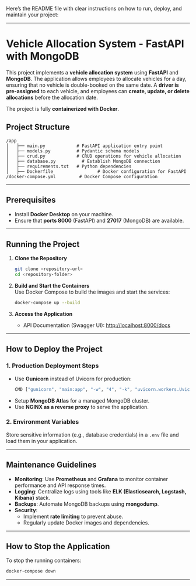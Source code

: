 Here’s the README file with clear instructions on how to run, deploy, and maintain your project:

---

# Vehicle Allocation System - FastAPI with MongoDB

This project implements a **vehicle allocation system** using **FastAPI** and **MongoDB**. The application allows employees to allocate vehicles for a day, ensuring that no vehicle is double-booked on the same date. A **driver is pre-assigned** to each vehicle, and employees can **create, update, or delete allocations** before the allocation date. 

The project is fully **containerized with Docker**. 

## **Project Structure**
```
/app
│   ├── main.py            # FastAPI application entry point
│   ├── models.py          # Pydantic schema models
│   ├── crud.py            # CRUD operations for vehicle allocation
│   ├── database.py          # Establish MongoDB connection
│   ├── requirements.txt   # Python dependencies
│   ├── Dockerfile                 # Docker configuration for FastAPI
/docker-compose.yml         # Docker Compose configuration
```

---

## **Prerequisites**
- Install **Docker Desktop** on your machine.
- Ensure that **ports 8000** (FastAPI) and **27017** (MongoDB) are available.

---

## **Running the Project**

1. **Clone the Repository**  
   ```bash
   git clone <repository-url>
   cd <repository-folder>
   ```

2. **Build and Start the Containers**  
   Use Docker Compose to build the images and start the services:
   ```bash
   docker-compose up --build
   ```

3. **Access the Application**
   - API Documentation (Swagger UI): [http://localhost:8000/docs](http://localhost:8000/docs)  


---

## **How to Deploy the Project**
### 1. **Production Deployment Steps**
- Use **Gunicorn** instead of Uvicorn for production:
  ```bash
  CMD ["gunicorn", "main:app", "-w", "4", "-k", "uvicorn.workers.UvicornWorker", "--bind", "0.0.0.0:8000"]
  ```
- Setup **MongoDB Atlas** for a managed MongoDB cluster.
- Use **NGINX as a reverse proxy** to serve the application.


### 2. **Environment Variables**
Store sensitive information (e.g., database credentials) in a `.env` file and load them in your application.


---

## **Maintenance Guidelines**
- **Monitoring**: Use **Prometheus** and **Grafana** to monitor container performance and API response times.
- **Logging**: Centralize logs using tools like **ELK (Elasticsearch, Logstash, Kibana)** stack.
- **Backups**: Automate MongoDB backups using **mongodump**.
- **Security**: 
  - Implement **rate limiting** to prevent abuse.
  - Regularly update Docker images and dependencies.

---

## **How to Stop the Application**
To stop the running containers:
```bash
docker-compose down
```

---

